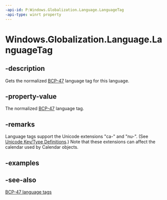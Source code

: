 ```yaml
---
-api-id: P:Windows.Globalization.Language.LanguageTag
-api-type: winrt property
---
```


<!-- Property syntax
public string LanguageTag { get; }
-->

# Windows.Globalization.Language.LanguageTag

## -description

Gets the normalized [BCP-47](https://tools.ietf.org/html/bcp47) language tag for this language.

## -property-value

The normalized [BCP-47](https://tools.ietf.org/html/bcp47) language tag.

## -remarks

Language tags support the Unicode extensions "ca-" and "nu-". (See [Unicode Key/Type Definitions](https://www.unicode.org/reports/tr35/#Key_Type_Definitions).) Note that these extensions can affect the calendar used by Calendar objects.

## -examples

## -see-also
[BCP-47 language tags](https://tools.ietf.org/html/bcp47)

